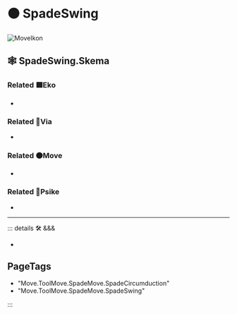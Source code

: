 # 🟠 <move>SpadeSwing</move>

![MoveIkon](/Move/Move_Ikon.png)

## 🕸 SpadeSwing.Skema

### Related 🟩<eko>Eko</eko>

-

### Related 🔻<via>Via</via>

-

### Related 🟠<move>Move</move>

-

### Related 💜<psike>Psike</psike>

-

---

<!-- =================================================== -->
<!-- =================================================== -->
<!-- =================================================== -->
<!-- =================================================== -->
<!-- =================================================== -->
::: details 🛠 <dev>&&&</dev>

-

<h2>PageTags</h2>

- "Move.ToolMove.SpadeMove.SpadeCircumduction"
- "Move.ToolMove.SpadeMove.SpadeSwing"

:::
